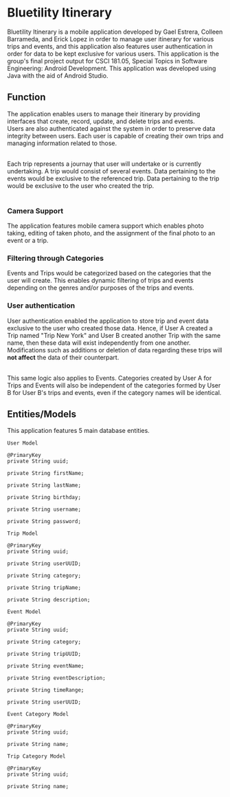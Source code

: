 # Bluetility Itinerary

Bluetility Itinerary is a mobile application developed by Gael Estrera, Colleen Barrameda, and Erick Lopez in order to manage user itinerary for various trips and events, and this application also features user authentication in order for data to be kept exclusive for various users. This application is the group's final project output for CSCI 181.05, Special Topics in Software Engineering: Android Development. This application was developed using Java with the aid of Android Studio. <br>

<h2>Function</h2>
The application enables users to manage their itinerary by providing interfaces that create, record, update, and delete trips and events.<br>
Users are also authenticated against the system in order to preserve data integrity between users. Each user is capable of creating their own trips and managing information related to those. <br><br>

Each trip represents a journay that user will undertake or is currently undertaking. A trip would consist of several events. Data pertaining to the events would be exclusive to the referenced trip. Data pertaining to the trip would be exclusive to the user who created the trip. <br><br>

<h3>Camera Support</h3>
The application features mobile camera support which enables photo taking, editing of taken photo, and the assignment of the final photo to an event or a trip. 

<h3>Filtering through Categories</h3>
Events and Trips would be categorized based on the categories that the user will create. This enables dynamic filtering of trips and events depending on the genres and/or purposes of the trips and events.

<h3>User authentication</h3>
User authentication enabled the application to store trip and event data exclusive to the user who created those data. Hence, if User A created a Trip named "Trip New York" and User B created another Trip with the same name, then these data will exist independently from one another. Modifications such as additions or deletion of data regarding these trips will <b>not affect</b> the data of their counterpart. <br><br>

This same logic also applies to Events. Categories created by User A for Trips and Events will also be independent of the categories formed by User B for User B's trips and events, even if the category names will be identical. 

<h2>Entities/Models</h2>
This application features 5 main database entities.<br>

```
User Model

@PrimaryKey
private String uuid;

private String firstName;

private String lastName;

private String birthday;

private String username;

private String password;

```

```
Trip Model

@PrimaryKey
private String uuid;

private String userUUID;

private String category;

private String tripName;

private String description;

```

```
Event Model

@PrimaryKey
private String uuid;

private String category;

private String tripUUID;

private String eventName;

private String eventDescription;

private String timeRange;

private String userUUID;
```

```
Event Category Model

@PrimaryKey
private String uuid;

private String name;
```

```
Trip Category Model

@PrimaryKey
private String uuid;

private String name;


```

